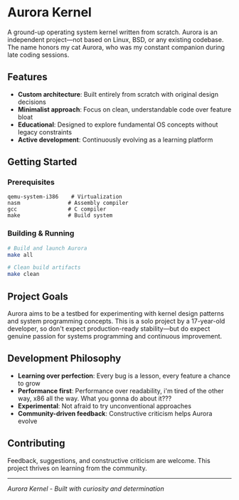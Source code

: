 # Aurora Kernel

A ground-up operating system kernel written from scratch. Aurora is an independent project—not based on Linux, BSD, or any existing codebase. The name honors my cat Aurora, who was my constant companion during late coding sessions.

## Features

- **Custom architecture**: Built entirely from scratch with original design decisions
- **Minimalist approach**: Focus on clean, understandable code over feature bloat  
- **Educational**: Designed to explore fundamental OS concepts without legacy constraints
- **Active development**: Continuously evolving as a learning platform

## Getting Started

### Prerequisites
```
qemu-system-i386    # Virtualization
nasm               # Assembly compiler
gcc                # C compiler  
make               # Build system
```

### Building & Running
```bash
# Build and launch Aurora
make all

# Clean build artifacts
make clean
```

## Project Goals

Aurora aims to be a testbed for experimenting with kernel design patterns and system programming concepts. This is a solo project by a 17-year-old developer, so don't expect production-ready stability—but do expect genuine passion for systems programming and continuous improvement.

## Development Philosophy

- **Learning over perfection**: Every bug is a lesson, every feature a chance to grow
- **Performance first**: Performance over readability, i'm tired of the other way, x86 all the way. What you gonna do about it???
- **Experimental**: Not afraid to try unconventional approaches
- **Community-driven feedback**: Constructive criticism helps Aurora evolve

## Contributing

Feedback, suggestions, and constructive criticism are welcome. This project thrives on learning from the community.

---

*Aurora Kernel - Built with curiosity and determination*
